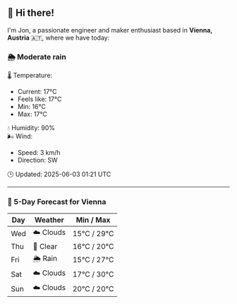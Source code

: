 ## 👋 Hi there!

I'm Jon, a passionate engineer and maker enthusiast based in **Vienna, Austria** 🇦🇹, where we have today:

### 🌦️ Moderate rain 

🌡️ Temperature: 
* Current: 17°C
* Feels like: 17°C
* Min: 16°C 
* Max: 17°C  

💧 Humidity: 90%  
🌬️ Wind: 
* Speed: 3 km/h 
* Direction: SW  

🕒 Updated: 2025-06-03 01:21 UTC

---

### 📅 5-Day Forecast for Vienna

| Day | Weather | Min / Max |
|-----|---------|------------|
| Wed | ☁️ Clouds | 15°C / 29°C |
| Thu | 🌙 Clear | 16°C / 20°C |
| Fri | 🌦️ Rain | 15°C / 27°C |
| Sat | ☁️ Clouds | 17°C / 30°C |
| Sun | ☁️ Clouds | 20°C / 20°C |
